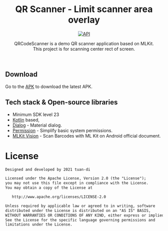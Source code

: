 <h1 align="center">QR Scanner - Limit scanner area overlay</h1>

<p align="center">
  <a href="https://android-arsenal.com/api?level=23"><img alt="API" src="https://img.shields.io/badge/API-23%2B-green"/></a>
</p>

<p align="center">  
QRCodeScanner is a demo QR scanner application based on MLKit.<br>This project is for scanning center rect of screen.<br>
</p>
</br>

## Download
Go to the [APK](https://github.com/tuan-di/QRCodeScanner/tree/main/apk) to download the latest APK.

## Tech stack & Open-source libraries
- Minimum SDK level 23
- [Kotlin](https://kotlinlang.org/) based,
- [Dialog](https://github.com/afollestad/material-dialogs) - Material dialog.
- [Permission](https://github.com/googlesamples/easypermissions) - Simplify basic system permissions.
- [MLKit Vision](https://developers.google.com/ml-kit/vision/barcode-scanning/android) - Scan Barcodes with ML Kit on Android official document.

# License
```xml
Designed and developed by 2021 tuan-di

Licensed under the Apache License, Version 2.0 (the "License");
you may not use this file except in compliance with the License.
You may obtain a copy of the License at

   http://www.apache.org/licenses/LICENSE-2.0

Unless required by applicable law or agreed to in writing, software
distributed under the License is distributed on an "AS IS" BASIS,
WITHOUT WARRANTIES OR CONDITIONS OF ANY KIND, either express or implied.
See the License for the specific language governing permissions and
limitations under the License.
```
